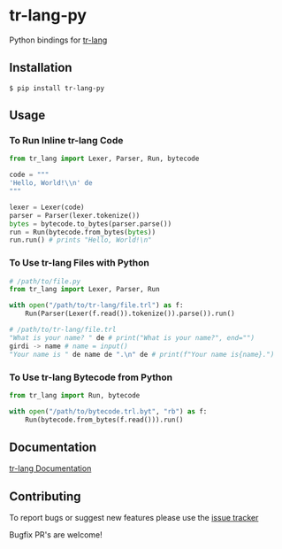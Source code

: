 # tr-lang-py
Python bindings for [tr-lang](https://github.com/kaiserthe13th/tr-lang)

## Installation
```console
$ pip install tr-lang-py
```

## Usage
### To Run Inline tr-lang Code
```py
from tr_lang import Lexer, Parser, Run, bytecode

code = """
'Hello, World!\\n' de
"""

lexer = Lexer(code)
parser = Parser(lexer.tokenize())
bytes = bytecode.to_bytes(parser.parse())
run = Run(bytecode.from_bytes(bytes))
run.run() # prints "Hello, World!\n"
```

### To Use tr-lang Files with Python
```py
# /path/to/file.py
from tr_lang import Lexer, Parser, Run

with open("/path/to/tr-lang/file.trl") as f:
    Run(Parser(Lexer(f.read()).tokenize()).parse()).run()
```
```py
# /path/to/tr-lang/file.trl
"What is your name? " de # print("What is your name?", end="")
girdi -> name # name = input()
"Your name is " de name de ".\n" de # print(f"Your name is{name}.")
```

### To Use tr-lang Bytecode from Python
```py
from tr_lang import Run, bytecode

with open("/path/to/bytecode.trl.byt", "rb") as f:
    Run(bytecode.from_bytes(f.read())).run()
```

## Documentation
[tr-lang Documentation](https://tr-lang-docs.netlify.app/english)

## Contributing

To report bugs or suggest new features please use the [issue tracker](https://github.com/kaiserthe13th/tr-lang-py/issues)

Bugfix PR's are welcome!
